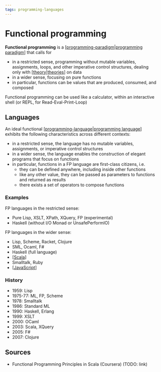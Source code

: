 ```yaml
---
tags: programming-languages
---
```


# Functional programming

**Functional programming** is a [[programming-paradigm|programming paradigm]] that calls for

- in a restricted sense, programming without mutable variables, assignments, loops, and other imperative control structures, dealing only with [[theory|theories]] on data
- in a wider sense, focusing on pure functions
- in particular, functions can be values that are produced, consumed, and composed

Functional programming can be used like a calculator, within an interactive shell (or REPL, for Read-Eval-Print-Loop)

## Languages

An ideal functional [[programming-language|programming language]] exhibits the following characteristics across different contexts:

- in a restricted sense, the language has no mutable variables, assignments, or imperative control structures
- in a wider sense, the language enables the construction of elegant programs that focus on functions
- in particular, functions in a FP language are first-class citizens, i.e.
  - they can be defined anywhere, including inside other functions
  - like any other value, they can be passed as parameters to functions and returned as results
  - there exists a set of operators to compose functions

### Examples

FP languages in the restricted sense:

- Pure Lisp, XSLT, XPath, XQuery, FP (experimental)
- Haskell (without I/O Monad or UnsafePerformIO)

FP languages in the wider sense:

- Lisp, Scheme, Racket, Clojure
- SML, Ocaml, F#
- Haskell (full language)
- [[Scala]]
- Smalltalk, Ruby
- [[JavaScript]]

### History

- 1959: Lisp
- 1975-77: ML, FP, Scheme
- 1978: Smalltalk
- 1986: Standard ML
- 1990: Haskell, Erlang
- 1999: XSLT
- 2000: OCaml
- 2003: Scala, XQuery
- 2005: F#
- 2007: Clojure

## Sources

- Functional Programming Principles in Scala (Coursera) (TODO: link)

[//begin]: # "Autogenerated link references for markdown compatibility"
[programming-paradigm|programming paradigm]: programming-paradigm "Programming paradigm"
[theory|theories]: theory "Theory (mathematics, programming)"
[programming-language|programming language]: programming-language "Programming Language"
[Scala]: scala "Scala"
[JavaScript]: javascript "JavaScript"
[//end]: # "Autogenerated link references"
